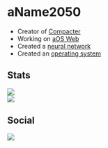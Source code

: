 # aName2050
- Creator of [Compacter](https://github.com/aname2050/compacter)
- Working on [aOS Web](https://github.com/aname2050/aos-web)
- Created a [neural network](https://github.com/aname2050/typescript-neural-network)
- Created an [operating system](https://github.com/aname2050/aos)
## Stats
<a href="https://github.com/SpikeThatMike"><img src="https://github-readme-stats.vercel.app/api?username=aName2050&show_icons=true&theme=dark&rank_icon=github"/></a>
<br />
<a href="https://github.com/SpikeThatMike"><img src="https://github-readme-stats.vercel.app/api/top-langs/?username=aName2050&theme=dark&layout=pie"/></a>
<br />
## Social
<a href="https://discord.com/users/733422078501322887"><img src="https://lanyard-profile-readme.vercel.app/api/733422078501322887"/></a>
